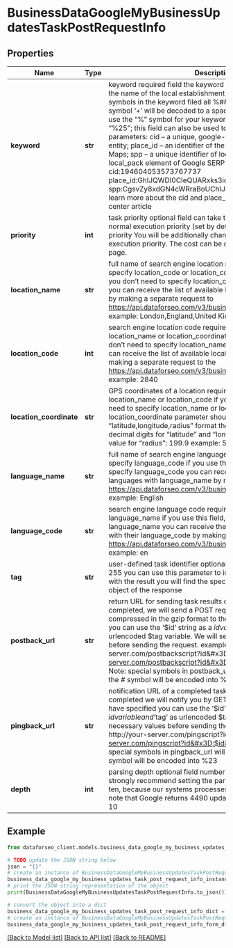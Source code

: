 # BusinessDataGoogleMyBusinessUpdatesTaskPostRequestInfo


## Properties

Name | Type | Description | Notes
------------ | ------------- | ------------- | -------------
**keyword** | **str** | keyword required field the keyword you specify should indicate the name of the local establishment you can specify up to 700 symbols in the keyword filed all %## will be decoded (plus symbol ‘+’ will be decoded to a space character) if you need to use the “%” symbol for your keyword, please specify it as “%25”;  this field can also be used to pass the following parameters: cid – a unique, google-defined id of the business entity; place_id – an identifier of the business entity in Google Maps; spp – a unique identifier of local services featured in the local_pack element of Google SERP example: cid:194604053573767737 place_id:GhIJQWDl0CIeQUARxks3icF8U8A spp:CgsvZy8xdGN4cWRraBoUChIJPZDrEzLsZIgRoNrpodC5P30 learn more about the cid and place_id identifiers in this help center article | [optional] 
**priority** | **int** | task priority optional field can take the following values: 1 – normal execution priority (set by default) 2 – high execution priority You will be additionally charged for the tasks with high execution priority. The cost can be calculated on the Pricing page. | [optional] 
**location_name** | **str** | full name of search engine location required field if you don’t specify location_code or location_coordinate if you use this field, you don’t need to specify location_code or location_coordinate you can receive the list of available locations with location_name by making a separate request to https://api.dataforseo.com/v3/business_data/google/locations example: London,England,United Kingdom | [optional] 
**location_code** | **int** | search engine location code required field if you don’t specify location_name or location_coordinate if you use this field, you don’t need to specify location_name or location_coordinate you can receive the list of available locations with location_code by making a separate request to the https://api.dataforseo.com/v3/business_data/google/locations example: 2840 | [optional] 
**location_coordinate** | **str** | GPS coordinates of a location required field if you don’t specify location_name or location_code if you use this field, you don’t need to specify location_name or location_code location_coordinate parameter should be specified in the “latitude,longitude,radius” format the maximum number of decimal digits for “latitude” and “longitude”: 7 the minimum value for “radius”: 199.9 example: 53.476225,-2.243572,200 | [optional] 
**language_name** | **str** | full name of search engine language required field if you don’t specify language_code if you use this field, you don’t need to specify language_code you can receive the list of available languages with language_name by making a separate request to https://api.dataforseo.com/v3/business_data/google/languages example: English | [optional] 
**language_code** | **str** | search engine language code required field if you don’t specify language_name if you use this field, you don’t need to specify language_name you can receive the list of available languages with their language_code by making a separate request to https://api.dataforseo.com/v3/business_data/google/languages example: en | [optional] 
**tag** | **str** | user-defined task identifier optional field the character limit is 255 you can use this parameter to identify the task and match it with the result you will find the specified tag value in the data object of the response | [optional] 
**postback_url** | **str** | return URL for sending task results optional field once the task is completed, we will send a POST request with its results compressed in the gzip format to the postback_url you specified you can use the ‘$id’ string as a $id variable and ‘$tag’ as urlencoded $tag variable. We will set the necessary values before sending the request. example: http://your-server.com/postbackscript?id&#x3D;$id http://your-server.com/postbackscript?id&#x3D;$id&amp;tag&#x3D;$tag Note: special symbols in postback_url will be urlencoded; i.a., the # symbol will be encoded into %23 | [optional] 
**pingback_url** | **str** | notification URL of a completed task optional field when a task is completed we will notify you by GET request sent to the URL you have specified you can use the ‘$id’ string as a $id variable and ‘$tag’ as urlencoded $tag variable. We will set the necessary values before sending the request. example: http://your-server.com/pingscript?id&#x3D;$id http://your-server.com/pingscript?id&#x3D;$id&amp;tag&#x3D;$tag Note: special symbols in pingback_url will be urlencoded; i.a., the # symbol will be encoded into %23 | [optional] 
**depth** | **int** | parsing depth optional field number of updates in SERP we strongly recommend setting the parsing depth in the multiples of ten, because our systems processes ten updates in a row please note that Google returns 4490 updates maximum default value: 10 | [optional] 

## Example

```python
from dataforseo_client.models.business_data_google_my_business_updates_task_post_request_info import BusinessDataGoogleMyBusinessUpdatesTaskPostRequestInfo

# TODO update the JSON string below
json = "{}"
# create an instance of BusinessDataGoogleMyBusinessUpdatesTaskPostRequestInfo from a JSON string
business_data_google_my_business_updates_task_post_request_info_instance = BusinessDataGoogleMyBusinessUpdatesTaskPostRequestInfo.from_json(json)
# print the JSON string representation of the object
print(BusinessDataGoogleMyBusinessUpdatesTaskPostRequestInfo.to_json())

# convert the object into a dict
business_data_google_my_business_updates_task_post_request_info_dict = business_data_google_my_business_updates_task_post_request_info_instance.to_dict()
# create an instance of BusinessDataGoogleMyBusinessUpdatesTaskPostRequestInfo from a dict
business_data_google_my_business_updates_task_post_request_info_form_dict = business_data_google_my_business_updates_task_post_request_info.from_dict(business_data_google_my_business_updates_task_post_request_info_dict)
```
[[Back to Model list]](../README.md#documentation-for-models) [[Back to API list]](../README.md#documentation-for-api-endpoints) [[Back to README]](../README.md)


